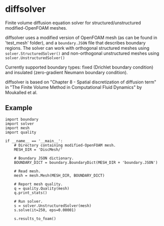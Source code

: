 # diffsolver
Finite volume diffusion equation solver for structured/unstructured modified-OpenFOAM meshes.

diffsolver uses a modified version of OpenFOAM mesh (as can be found in 'test_mesh' folder), and a `boundary.JSON` file that describes boundary regions. The solver can work with orthogonal structured meshes using `solver.StructuredSolver()` and non-orthogonal unstructured meshes using `solver.UnstructuredSolver()`

Currently supported boundary types: fixed (Drichlet boundary condition) and insulated (zero-gradient Neumann boundary condition).

diffsolver is based on "Chapter 8 - Spatial discretization of diffusion term" in "The Finite Volume Method in Computational Fluid Dynamics" by Moukalled et al.

## Example
    import boundary
    import solver
    import mesh
    import quality

    if __name__ == '__main__':
        # Directory containing modified-OpenFOAM mesh.
        MESH_DIR = 'DiscMesh/'
    
        # Boundary JSON dictionary.
        BOUNDARY_DICT = boundary.BoundaryDict(MESH_DIR + 'boundary.JSON')
    
        # Read mesh.
        mesh = mesh.Mesh(MESH_DIR, BOUNDARY_DICT)
      
        # Report mesh quality.
        q = quality.Quality(mesh)
        q.print_stats()
      
        # Run solver.
        s = solver.UnstructuredSolver(mesh)
        s.solve(it=250, eps=0.00001)

        s.results_to_foam()
